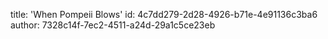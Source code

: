 title: 'When Pompeii Blows'
id: 4c7dd279-2d28-4926-b71e-4e91136c3ba6
author: 7328c14f-7ec2-4511-a24d-29a1c5ce23eb
